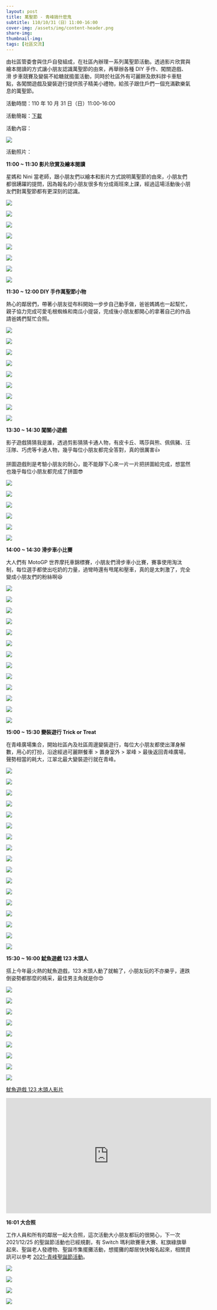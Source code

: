 ```yaml
---
layout: post
title: 萬聖節 - 青峰搞什麼鬼
subtitle: 110/10/31（日）11:00-16:00 
cover-img: /assets/img/content-header.png
share-img: 
thumbnail-img:
tags: [社區交流]
---
```


由社區管委會與住戶自發組成，在社區內辦理㇐系列萬聖節活動。透過影片欣賞與繪本閱讀的方式讓小朋友認識萬聖節的由來，再舉辦各種 DIY 手作、闖關遊戲、滑
步車競賽及變裝不給糖就搗蛋活動，同時於社區外有可麗餅及飲料胖卡車駐點，各闖關遊戲及變裝遊行提供孩子精美小禮物，給孩子跟住戶們㇐個充滿歡樂氣息的萬聖節。

活動時間：110 年 10 月 31 日（日）11:00-16:00 

活動簡報：[下載](../assets/post/20211031/01_halloween.pdf)

活動內容：

![](../assets/post/20211031/menu.png)

活動照片：

**11:00 ~ 11:30 影片欣賞及繪本閱讀**

星媽和 Nini 當老師，跟小朋友們以繪本和影片方式說明萬聖節的由來，小朋友們都很踴躍的提問，因為報名的小朋友很多有分成兩班來上課，經過這場活動後小朋友們對萬聖節都有更深刻的認識。

![](https://i.imgur.com/Buo3Oar.jpg)

![](https://i.imgur.com/ag3caVI.jpg)

![](https://i.imgur.com/p7pqJYQ.jpg)

![](https://i.imgur.com/2irqoBH.jpg)

![](https://i.imgur.com/EtN6Pwy.jpg)

![](https://i.imgur.com/hId4PTc.jpg)

![](https://i.imgur.com/vWL8CAn.jpg)

![](https://i.imgur.com/TwL7x2f.jpg)


**11:30 ~ 12:00 DIY 手作萬聖節小物**

熱心的鄰居們，帶著小朋友從布料開始一步步自己動手做，爸爸媽媽也一起幫忙，親子協力完成可愛毛根蜘蛛和南瓜小提袋，完成後小朋友都開心的拿著自己的作品請爸媽們幫忙合照。

![](https://i.imgur.com/973hyCN.jpg)

![](https://i.imgur.com/GYAYXN0.jpg)

![](https://i.imgur.com/NWu7GhQ.jpg)

![](https://i.imgur.com/o7fcMJs.jpg)

![](https://i.imgur.com/LQqXmve.jpg)

![](https://i.imgur.com/aPMlM9u.jpg)

![](https://i.imgur.com/LxSsyH1.jpg)

![](https://i.imgur.com/W7nq8F3.jpg)

![](https://i.imgur.com/P5AhScS.jpg)


**13:30 ~ 14:30 闖關小遊戲**

影子遊戲猜猜我是誰，透過剪影猜猜卡通人物，有皮卡丘、瑪莎與熊、佩佩豬、汪汪隊、巧虎等卡通人物，幾乎每位小朋友都完全答對，真的很厲害👍

拼圖遊戲則是考驗小朋友的耐心，能不能靜下心來一片一片把拼圖給完成，想當然也幾乎每位小朋友都完成了拼圖😎

![](https://i.imgur.com/xOW75bU.jpg)

![](https://i.imgur.com/0QL7HkU.jpg)

![](https://i.imgur.com/m1h2Ur2.jpg)

![](https://i.imgur.com/k0TeXO6.jpg)

![](https://i.imgur.com/XttR9nO.jpg)

![](https://i.imgur.com/GPvXt9s.jpg)


**14:00 ~ 14:30 滑步車小比賽**

大人們有 MotoGP 世界摩托車錦標賽，小朋友們滑步車小比賽，賽事使用淘汰制，每位選手都使出吃奶的力量，過彎時還有甩尾和壓車，真的是太刺激了，完全變成小朋友們的粉絲啊😆

![](https://i.imgur.com/5Cbh29Y.jpg)

![](https://i.imgur.com/ZlNmtWx.jpg)

![](https://i.imgur.com/hKVUMbd.jpg)

![](https://i.imgur.com/EN6C5yf.jpg)

![](https://i.imgur.com/bouyp7J.jpg)

![](https://i.imgur.com/u09inlP.jpg)

![](https://i.imgur.com/uFZDp2q.jpg)

![](https://i.imgur.com/aSV09gi.jpg)

![](https://i.imgur.com/kr3Oo9x.jpg)

![](https://i.imgur.com/XFUzzm0.jpg)

![](https://i.imgur.com/J7KCzIu.jpg)

![](https://i.imgur.com/SfWmySZ.jpg)

![](https://i.imgur.com/6YAoHCy.jpg)


**15:00 ~ 15:30 變裝遊行 Trick or Treat**

在青峰廣場集合，開始社區內及社區周邊變裝遊行，每位大小朋友都使出渾身解數，用心的打扮，沿途經過可麗餅餐車 > 置身室外 > 翠峰 > 最後返回青峰廣場，聲勢相當的耗大，江翠北最大變裝遊行就在青峰。

![](https://i.imgur.com/Eg949BR.jpg)

![](https://i.imgur.com/9kIAGQL.jpg)

![](https://i.imgur.com/yHi4DhG.jpg)

![](https://i.imgur.com/QzzKcE7.jpg)

![](https://i.imgur.com/D1slY6m.jpg)

![](https://i.imgur.com/Ao7Da0M.jpg)

![](https://i.imgur.com/LbbjeW3.jpg)

![](https://i.imgur.com/mqBjYWs.jpg)

![](https://i.imgur.com/4nuS1uJ.jpg)

![](https://i.imgur.com/hRFpxNg.jpg)

![](https://i.imgur.com/EBskeaT.jpg)

![](https://i.imgur.com/EUmPTSG.jpg)

![](https://i.imgur.com/8n25rOK.jpg)

![](https://i.imgur.com/dUu91zh.jpg)

![](https://i.imgur.com/JnkDYak.jpg)

![](https://i.imgur.com/VJq1mJw.jpg)

![](https://i.imgur.com/coTvLq3.jpg)


**15:30 ~ 16:00 魷魚遊戲 123 木頭人**

搭上今年最火熱的魷魚遊戲，123 木頭人動了就輸了，小朋友玩的不亦樂乎，連跌倒姿勢都那麼的棈采，最佳男主角就是你😍

![](https://i.imgur.com/fzg9ZNf.jpg)

![](https://i.imgur.com/vVv0Ard.jpg)

![](https://i.imgur.com/fPiyUzM.jpg)

![](https://i.imgur.com/kUp0cdk.jpg)

![](https://i.imgur.com/QO8MC1c.jpg)

![](https://i.imgur.com/pDFUAwp.jpg)

![](https://i.imgur.com/VTAqIjP.jpg)

![](https://i.imgur.com/XuyNmLY.jpg)

![](https://i.imgur.com/H7m4E47.jpg)


[魷魚遊戲 123 木頭人影片](https://www.youtube.com/embed/us2GCm2Yc5E)

<iframe width="560" height="315" src="https://www.youtube.com/embed/us2GCm2Yc5E" frameborder="0" allow="autoplay; encrypted-media" allowfullscreen></iframe>

**16:01 大合照**

工作人員和所有的鄰居一起大合照，這次活動大小朋友都玩的很開心，下一次 2021/12/25 的聖誕節活動也已經規劃，有 Switch 瑪利歐賽車大賽、紅旗綠旗舉起來、聖誕老人發禮物、聖誕市集擺攤活動，想擺攤的鄰居快快報名起來，相關資訊可以參考 [2021-青峰聖誕節活動](../assets/post/20211225/2021_青峰聖誕節活動_72.pdf)。

![](https://i.imgur.com/e9Q3lTE.jpg)

![](https://i.imgur.com/lelPQr0.jpg)

![](https://i.imgur.com/AK04y6N.jpg)

![](https://i.imgur.com/khldh8d.jpg)

